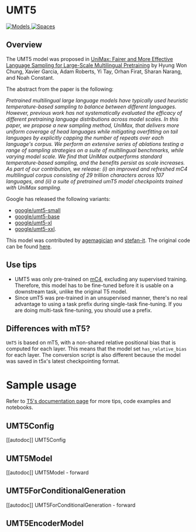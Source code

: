 <!--
Copyright 2023 The HuggingFace Team. All rights reserved.

Licensed under the Apache License, Version 2.0 (the "License"); you may not use this file except in compliance with
the License. You may obtain a copy of the License at

http://www.apache.org/licenses/LICENSE-2.0

Unless required by applicable law or agreed to in writing, software distributed under the License is distributed on
an "AS IS" BASIS, WITHOUT WARRANTIES OR CONDITIONS OF ANY KIND, either express or implied. See the License for the
specific language governing permissions and limitations under the License.

Note that this file is in Markdown but contain specific syntax for our doc-builder (similar to MDX) that may not be
rendered properly in your Markdown viewer.
-->

# UMT5

<div class="flex flex-wrap space-x-1">
<a href="https://huggingface.co/models?filter=umt5">
<img alt="Models" src="https://img.shields.io/badge/All_model_pages-mt5-blueviolet">
</a>
<a href="https://huggingface.co/spaces/docs-demos/mt5-small-finetuned-arxiv-cs-finetuned-arxiv-cs-full">
<img alt="Spaces" src="https://img.shields.io/badge/%F0%9F%A4%97%20Hugging%20Face-Spaces-blue">
</a>
</div>

## Overview

The UMT5 model was proposed in [UniMax: Fairer and More Effective Language Sampling for Large-Scale Multilingual Pretraining](https://openreview.net/forum?id=kXwdL1cWOAi) by Hyung Won Chung, Xavier Garcia, Adam Roberts, Yi Tay, Orhan Firat, Sharan Narang, and Noah Constant.

The abstract from the paper is the following:

*Pretrained multilingual large language models have typically used heuristic temperature-based sampling to balance between different languages. However, previous work has not systematically evaluated the efficacy of different pretraining language distributions across model scales. In this paper, we propose a new sampling method, UniMax, that delivers more uniform coverage of head languages while mitigating overfitting on tail languages by explicitly capping the number of repeats over each language's corpus. We perform an extensive series of ablations testing a range of sampling strategies on a suite of multilingual benchmarks, while varying model scale. We find that UniMax outperforms standard temperature-based sampling, and the benefits persist as scale increases. As part of our contribution, we release: (i) an improved and refreshed mC4 multilingual corpus consisting of 29 trillion characters across 107 languages, and (ii) a suite of pretrained umT5 model checkpoints trained with UniMax sampling.*

Google has released the following variants:

- [google/umt5-small](https://huggingface.co/google/umt5-small)
- [google/umt5-base](https://huggingface.co/google/umt5-base)
- [google/umt5-xl](https://huggingface.co/google/umt5-xl)
- [google/umt5-xxl](https://huggingface.co/google/umt5-xxl).

This model was contributed by [agemagician](https://huggingface.co/agemagician) and [stefan-it](https://huggingface.co/stefan-it). The original code can be found [here](https://github.com/google-research/t5x).

## Use tips

- UMT5 was only pre-trained on [mC4](https://huggingface.co/datasets/mc4), excluding any supervised training. Therefore, this model has to be fine-tuned before it is usable on a downstream task, unlike the original T5 model.
- Since umT5 was pre-trained in an unsupervised manner, there's no real advantage to using a task prefix during single-task fine-tuning. If you are doing multi-task fine-tuning, you should use a prefix.

## Differences with mT5?
`UmT5` is based on mT5, with a non-shared relative positional bias that is computed for each layer. This means that the model set `has_relative_bias` for each layer. The conversion script is also different because the model was saved in t5x's latest checkpointing format.

# Sample usage




<Tip>

Refer to [T5's documentation page](https://huggingface.co/transformers/model_doc/t5.html) for more tips, code examples and notebooks.
</Tip>

## UMT5Config

[[autodoc]] UMT5Config

## UMT5Model

[[autodoc]] UMT5Model
    - forward

## UMT5ForConditionalGeneration

[[autodoc]] UMT5ForConditionalGeneration
    - forward

## UMT5EncoderModel
